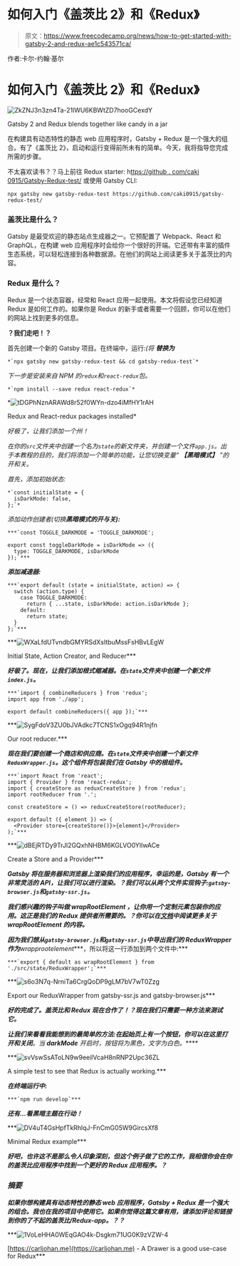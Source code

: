 # 如何入门《盖茨比 2》和《Redux》

> 原文：<https://www.freecodecamp.org/news/how-to-get-started-with-gatsby-2-and-redux-ae1c543571ca/>

作者:卡尔-约翰·基尔

# 如何入门《盖茨比 2》和《Redux》

![ZkZNJ3n3zn4Ta-21lWU6KBWtZD7hooGCexdY](img/84d89e3dce2b9065dfb26a0980a9718c.png)

Gatsby 2 and Redux blends together like candy in a jar

在构建具有动态特性的静态 web 应用程序时，Gatsby + Redux 是一个强大的组合。有了《盖茨比 2》，启动和运行变得前所未有的简单。今天，我将指导您完成所需的步骤。

不太喜欢读书？？马上前往 Redux starter:
h[ttps://github . com/caki 0915/Gatsby-Redux-test/](https://github.com/caki0915/gatsby-redux-test/)
或使用 Gatsby CLI:

```
npx gatsby new gatsby-redux-test https://github.com/caki0915/gatsby-redux-test/
```

### 盖茨比是什么？

Gatsby 是最受欢迎的静态站点生成器之一。它预配置了 Webpack、React 和 GraphQL，在构建 web 应用程序时会给你一个很好的开端。它还带有丰富的插件生态系统，可以轻松连接到各种数据源。在他们的网站上阅读更多关于盖茨比的内容。

### Redux 是什么？

Redux 是一个状态容器，经常和 React 应用一起使用。本文将假设您已经知道 Redux 是如何工作的。如果你是 Redux 的新手或者需要一个回顾，你可以在他们的网站上找到更多的信息。

**？我们走吧！？**

首先创建一个新的 Gatsby 项目。在终端中，运行:*(将* *****替换为*****

```
*`npx gatsby new gatsby-redux-test && cd gatsby-redux-test`*
```

*下一步是安装来自 NPM 的`redux`和`react-redux`包。*

```
*`npm install --save redux react-redux`*
```

*![tDGPhNznARAWd8r52f0WYn-dzo4iMfHY1rAH](img/213213cd3c138f9b097f6d16a6eac6ab.png)

Redux and React-redux packages installed* 

*好极了，让我们添加一个州！*

*在你的`src`文件夹中创建一个名为`state`的新文件夹，并创建一个文件`app.js`。出于本教程的目的，我们将添加一个简单的功能，让您切换变量“ ****【黑暗模式】**** ”的开和关。*

*首先，添加初始状态:*

```
*`const initialState = {
  isDarkMode: false,
};`*
```

*添加动作创建者(切换**黑暗模式的开与关):***

```
***`const TOGGLE_DARKMODE = 'TOGGLE_DARKMODE';

export const toggleDarkMode = isDarkMode => ({
  type: TOGGLE_DARKMODE, isDarkMode
});`***
```

***添加减速器:***

```
***`export default (state = initialState, action) => {
  switch (action.type) {
    case TOGGLE_DARKMODE:
      return { ...state, isDarkMode: action.isDarkMode };
    default:
      return state;
  }
};`***
```

***![WXaLfdUTvndbGMYRSdXsItbuMssFsHBvLEgW](img/d8ee92ee269c285898ac9917136215fe.png)

Initial State, Action Creator, and Reducer*** 

***好极了。现在，让我们添加根式缩减器。在`state`文件夹中创建一个新文件`index.js`。***

```
***`import { combineReducers } from 'redux';
import app from './app';

export default combineReducers({ app });`***
```

***![SygFdoV3ZU0bJVAdkc7TCNS1xOgq94R1njfn](img/5f6c70f59b0f85c1453ba90cc1d805f9.png)

Our root reducer.*** 

***现在我们要创建一个商店和供应商。在`state`文件夹中创建一个新文件`ReduxWrapper.js`。这个组件将包装我们在 Gatsby 中的根组件。***

```
***`import React from 'react';
import { Provider } from 'react-redux';
import { createStore as reduxCreateStore } from 'redux';
import rootReducer from '.';

const createStore = () => reduxCreateStore(rootReducer);

export default ({ element }) => (
  <Provider store={createStore()}>{element}</Provider>
);`***
```

***![dBEjRTDy9TrJl2GQxhNHBM6KGLVO0YlIwACe](img/b0ca749070883cd2267445ebc4e93a88.png)

Create a Store and a Provider*** 

***Gatsby 将在服务器和浏览器上渲染我们的应用程序，幸运的是，Gatsby 有一个非常灵活的 API，让我们可以进行渲染。？我们可以从两个文件实现钩子:`gatsby-browser.js`和`gatsby-ssr.js`。***

***我们感兴趣的钩子叫做 ****wrapRootElement**** ，让你用一个定制元素包装你的应用。这正是我们的 Redux 提供者所需要的。？你可以在[文档](https://www.gatsbyjs.org/docs/browser-apis/#wrapRootElement)中阅读更多关于 ****wrapRootElement**** 的内容。***

***因为我们想从`gatsby-browser.js`和`gatsby-ssr.js`中导出我们的 ****ReduxWrapper**** 作为****wrapprootelement****，所以将这一行添加到两个文件中:***

```
***`export { default as wrapRootElement } from './src/state/ReduxWrapper';`***
```

***![s6o3N7q-NrniTa6CrgQoDP9gLM7bV7wT0Zzg](img/870758f3f59cc15fc732acfdd16a1669.png)

Export our ReduxWrapper from gatsby-ssr.js and gatsby-browser.js*** 

***好的完成了。盖茨比和 Redux 现在合作了！？现在我们只需要一种方法来测试它。***

***让我们来看看我能想到的最简单的方法:在起始页上有一个按钮，你可以在这里打开和关闭**。当 ****darkMode**** 开启时，按钮将为黑色，文字为白色。*****

***![svVswSsAToLN9w9eeilVcaH8nRNP2Upc36ZL](img/7840898c92c1bef9f87aa63c10db0d19.png)

A simple test to see that Redux is actually working.*** 

***在终端运行中:***

```
***`npm run develop`***
```

***还有…看黑暗主题在行动！***

***![DV4uT4GsHpfTkRhlqJ-FnCmG05W9GircsXf8](img/f09fc1009bb89f1d9fac3056c326d0cf.png)

Minimal Redux example*** 

***好吧，也许这不是那么令人印象深刻，但这个例子做了它的工作，我相信你会在你的盖茨比应用程序中找到一个更好的 Redux 应用程序。？***

### ***摘要***

***如果你想构建具有动态特性的静态 web 应用程序，Gatsby + Redux 是一个强大的组合。我也在我的项目中使用它。如果你觉得这篇文章有用，请添加评论和链接到你的了不起的盖茨比/Redux-app。？？***

***![1VoLeHHA0WEqGAO4k-Dsgkm71UG0K9zVZW-4](img/b948fdb53b6560702482ee635e555315.png)

[https://carljohan.me](https://carljohan.me) - A Drawer is a good use-case for Redux***